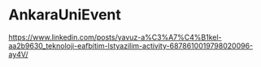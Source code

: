 # AnkaraUniEvent

https://www.linkedin.com/posts/yavuz-a%C3%A7%C4%B1kel-aa2b9630_teknoloji-eafbitim-lstyazilim-activity-6878610019798020096-ay4V/

